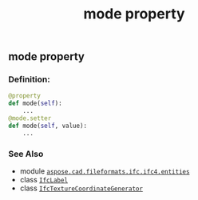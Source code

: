 ﻿---
title: mode property
second_title: Aspose.CAD for Python via .NET API References
description: 
type: docs
weight: 60
url: /python-net/aspose.cad.fileformats.ifc.ifc4.entities/ifctexturecoordinategenerator/mode/
is_root: false
---

## mode property

### Definition:
```python
@property
def mode(self):
    ...
@mode.setter
def mode(self, value):
    ...
```

### See Also
* module [`aspose.cad.fileformats.ifc.ifc4.entities`](../../)
* class [`IfcLabel`](/cad/python-net/aspose.cad.fileformats.ifc.ifc4.types/ifclabel)
* class [`IfcTextureCoordinateGenerator`](/cad/python-net/aspose.cad.fileformats.ifc.ifc4.entities/ifctexturecoordinategenerator)
